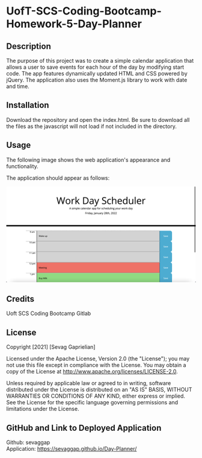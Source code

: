 # UofT-SCS-Coding-Bootcamp-Homework-5-Day-Planner

## Description

The purpose of this project was to create a simple calendar application that allows a user to save events for each hour of the day by modifying start code. The app features dynamically updated HTML and CSS powered by jQuery. The application also uses the Moment.js library to work with date and time.

## Installation
 Download the repository and open the index.html. Be sure to download all the files as the javascript will not load if not included in the directory.

## Usage
The following image shows the web application's appearance and functionality.

The application should appear as follows:

![Day Planner](./assets/images/Website-Screenshot.png)

## Credits
Uoft SCS Coding Bootcamp Gitlab

## License
Copyright [2021] [Sevag Gaprielian]

Licensed under the Apache License, Version 2.0 (the "License"); you may not use this file except in compliance with the License.
You may obtain a copy of the License at http://www.apache.org/licenses/LICENSE-2.0.

Unless required by applicable law or agreed to in writing, software
distributed under the License is distributed on an "AS IS" BASIS,
WITHOUT WARRANTIES OR CONDITIONS OF ANY KIND, either express or implied.
See the License for the specific language governing permissions and
limitations under the License.

## GitHub and Link to Deployed Application
Github: sevaggap
<br>
Application: https://sevaggap.github.io/Day-Planner/
